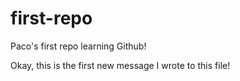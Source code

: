 # first-repo
Paco's first repo learning Github!

Okay, this is the first new message I wrote to this file!